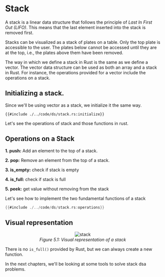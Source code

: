# Stack
A stack is a linear data structure that follows the principle of *Last In First Out (LIFO)*. This means that the last element inserted into the stack is removed first.

Stacks can be visualized as a stack of plates on a table. Only the top plate is accessible to the user. The plates below cannot be accessed until they are at the top, i.e., the plates above them have been removed.

The way in which we define a stack in Rust is the same as we define a vector. The vector data structure can be used as both an array and a stack in Rust. For instance, the operations provided for a vector include the operations on a stack.

## Initializing a stack.
Since we'll be using vector as a stack, we initialize it the same way.
```rust,no_run
{{#include ./../code/ds/stack.rs:initialize}}
```

Let's see the operations of stack and those functions in rust.

## Operations on a Stack
**1. push:** Add an element to the top of a stack.

**2. pop:** Remove an element from the top of a stack.

**3. is_empty:** check if stack is empty

**4. is_full:** check if stack is full

**5. peek:** get value without removing from the stack

Let's see how to implement the two fundamental functions of a stack

```rust
{{#include ./../code/ds/stack.rs:operations}}
```
## Visual representation

<p align="center">
  <img src="../images/stack.png" alt="stack" />
  <br>
  <em>Figure 5.1: Visual representation of a stack</em>
</p>

There is no `is_full()` provided by Rust, but we can always create a new function.

In the next chapters, we'll be looking at some tools to solve stack dsa problems.
